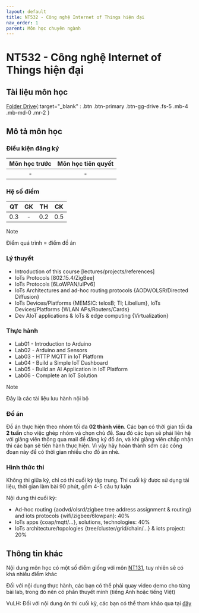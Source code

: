 ```yaml
---
layout: default
title: NT532 - Công nghệ Internet of Things hiện đại
nav_order: 1
parent: Môn học chuyên ngành
---
```


# NT532 - Công nghệ Internet of Things hiện đại

## Tài liệu môn học

[Folder Drive](https://drive.google.com/drive/folders/1XTvMSPBHZ9IasB7LKyeDbV66v4st8H98?usp=sharing){:target="_blank" : .btn .btn-primary .btn-gg-drive .fs-5 .mb-4 .mb-md-0 .mr-2 }

## Mô tả môn học

### Điều kiện đăng ký

| Môn học trước| Môn học tiên quyết  |
|------|-----|
| <center>-</center>| <center>-</center>|

### Hệ số điểm

| QT   | GK  | TH  | CK  |
|------|-----|-----|-----|
| <center>0.3</center>| <center>-</center>| <center>0.2</center> | <center>0.5</center> |

> [!NOTE]
> Điểm quá trình = điểm đồ án

### Lý thuyết

- Introduction of this course [lectures/projects/references]
- IoTs Protocols [802.15.4/ZigBee]
- IoTs Protocols [6LoWPAN/uIPv6]
- IoTs Architectures and ad-hoc routing protocols {AODV/OLSR/Directed Diffusion}
- IoTs Devices/Platforms {MEMSIC: telosB; TI; Libelium}, IoTs Devices/Platforms {WLAN APs/Routers/Cards}
- Dev AIoT applications & IoTs & edge computing {Virtualization}

### Thực hành

- Lab01 - Introduction to Arduino
- Lab02 - Arduino and Sensors
- Lab03 - HTTP MQTT in IoT Platform
- Lab04 - Build a Simple IoT Dashboard
- Lab05 - Build an AI Application in IoT Platform
- Lab06 - Complete an IoT Solution

> [!NOTE]
> Đây là các tài liệu lưu hành nội bộ

### Đồ án

Đồ án thực hiện theo nhóm tối đa **02 thành viên**. Các bạn có thời gian tối đa **2 tuần** cho việc ghép nhóm và chọn chủ đề. Sau đó các bạn sẽ phải liên hệ với giảng viên thông qua mail để đăng ký đồ án, và khi giảng viên chấp nhận thì các bạn sẽ tiến hành thực hiện. Vì vậy hãy hoàn thành sớm các công đoạn này để có thời gian nhiều cho đồ án nhé.

### Hình thức thi

Không thi giữa kỳ, chỉ có thi cuối kỳ tập trung. Thi cuối kỳ được sử dụng tài liệu, thời gian làm bài 90 phút, gồm 4-5 câu tự luận 

Nội dung thi cuối kỳ:

- Ad-hoc routing {aodvd/olsrd/zigbee tree address assignment & routing} and iots protocols {wifi/zigbee/6lowpan}: 40%
- IoTs apps {coap/mqtt/...}, solutions, technologies: 40%
- IoTs architecture/topologies {tree/cluster/grid/chain/...} & iots project: 20%

## Thông tin khác

Nội dung môn học có một số điểm giống với môn [NT131](https://svuit.org/mmtt/docs/MonHocCoSoNganh/NT131.html), tuy nhiên sẽ có khá nhiều điểm khác

Đối với nội dung thực hành, các bạn có thể phải quay video demo cho từng bài lab, trong đó nên có phần thuyết minh (tiếng Anh hoặc tiếng Việt)

VuLH: Đối với nội dung ôn thi cuối kỳ, các bạn có thể tham khảo qua tại [đây](https://github.com/r1anl3/how-to-cook/blob/main/md/NT532.md)